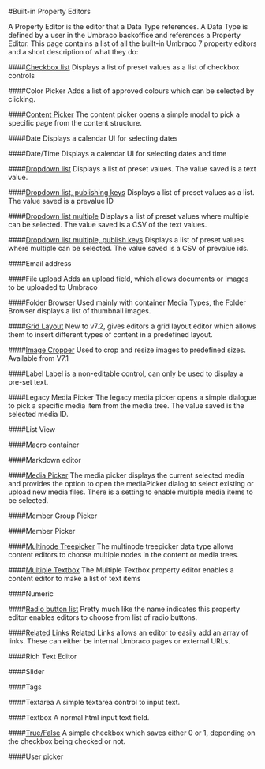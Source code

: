 #Built-in Property Editors

A Property Editor is the editor that a Data Type references. A Data Type is defined by a user in the Umbraco backoffice and references a Property Editor.
This page contains a list of all the built-in Umbraco 7 property editors and a short description of what they do:

####[Checkbox list](CheckBox-List.md)
Displays a list of preset values as a list of checkbox controls

####Color Picker
Adds a list of approved colours which can be selected by clicking.

####[Content Picker](Content-Picker.md)
The content picker opens a simple modal to pick a specific page from the content structure. 

####Date
Displays a calendar UI for selecting dates

####Date/Time
Displays a calendar UI for selecting dates and time

####[Dropdown list](DropDown-List.md)
Displays a list of preset values. The value saved is a text value.

####[Dropdown list, publishing keys](DropDown-List-Publishing-Keys.md)
Displays a list of preset values as a list. The value saved is a prevalue ID

####[Dropdown list multiple](DropDown-List-Multiple.md)
Displays a list of preset values where multiple can be selected. The value saved is a CSV of the text values.

####[Dropdown list multiple, publish keys](DropDown-List-Multiple-Publish-Keys.md)
Displays a list of preset values where multiple can be selected. The value saved is a CSV of prevalue ids.

####Email address

####File upload
Adds an upload field, which allows documents or images to be uploaded to Umbraco

####Folder Browser
Used mainly with container Media Types, the Folder Browser displays a list of thumbnail images.

####[Grid Layout](Grid-Layout.md)
New to v7.2, gives editors a grid layout editor which allows them to insert different types of content in a predefined layout.

####[Image Cropper](Image-Cropper.md)
Used to crop and resize images to predefined sizes. Available from V7.1

####Label
Label is a non-editable control, can only be used to display a pre-set text.

####Legacy Media Picker
The legacy media picker opens a simple dialogue to pick a specific media item from the media tree. The value saved is the selected media ID.

####List View

####Macro container

####Markdown editor

####[Media Picker](Media-Picker.md)
The media picker displays the current selected media and provides the option to open the mediaPicker dialog to select existing or upload new media files. There is a setting to enable multiple media items to be selected.

####Member Group Picker

####Member Picker

####[Multinode Treepicker](Multinode-Treepicker.md)
The multinode treepicker data type allows content editors to choose multiple nodes in the content or media trees.

####[Multiple Textbox](Multiple-Textbox.md)
The Multiple Textbox property editor enables a content editor to make a list of text items

####Numeric

####[Radio button list](RadioButton-List.md)
Pretty much like the name indicates this property editor enables editors to choose from list of radio buttons.

####[Related Links](Related-Links.md)
Related Links allows an editor to easily add an array of links. These can either be internal Umbraco pages or external URLs.

####Rich Text Editor

####Slider

####Tags

####Textarea
A simple textarea control to input text.

####Textbox
A normal html input text field.

####[True/False](True-False.md)
A simple checkbox which saves either 0 or 1, depending on the checkbox being checked or not.

####User picker
